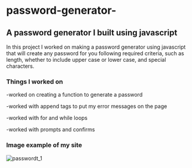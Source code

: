# password-generator-

## A password generator I built using javascript

In this project I worked on making a password generator using javascript that will create any password for you following required criteria, such as length, whether to include upper case or lower case, and special characters.

### Things I worked on
-worked on creating a function to generate a password

-worked with append tags to put my error messages on the page 

-worked with for and while loops

-worked with prompts and confirms 

### Image example of my site
![passwordt_1](https://user-images.githubusercontent.com/126214677/227324225-213f0ca0-179e-41b3-b6a8-6b4aeff9caa8.png)
